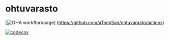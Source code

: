 # ohtuvarasto

[![GHA workflorbadge](https://github.com/aTomiSan/ohtuvarasto/workflows/CI/badge.svg)]
(https://github.com/aTomiSan/ohtuvarasto/actions)

[![codecov](https://codecov.io/gh/aTomiSan/ohtuvarasto/graph/badge.svg?token=KQP5CN6E7D)](https://codecov.io/gh/aTomiSan/ohtuvarasto)

